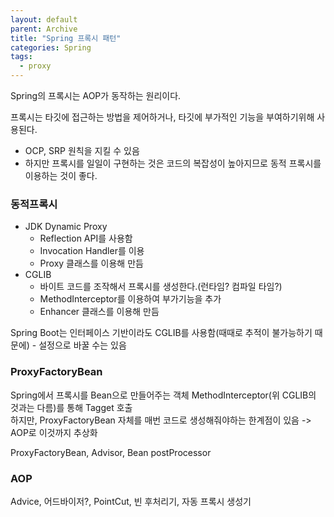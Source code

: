 ```yaml
---
layout: default
parent: Archive
title: "Spring 프록시 패턴"
categories: Spring
tags:
  - proxy
---  
```


Spring의 프록시는 AOP가 동작하는 원리이다.

프록시는 타깃에 접근하는 방법을 제어하거나, 타깃에 부가적인 기능을 부여하기위해 사용된다. 
- OCP, SRP 원칙을 지킬 수 있음
- 하지만 프록시를 일일이 구현하는 것은 코드의 복잡성이 높아지므로 동적 프록시를 이용하는 것이 좋다.


### 동적프록시
- JDK Dynamic Proxy
  - Reflection API를 사용함
  - Invocation Handler를 이용
  - Proxy 클래스를 이용해 만듬
- CGLIB
  - 바이트 코드를 조작해서 프록시를 생성한다.(런타임? 컴파일 타임?)
  - MethodInterceptor를 이용하여 부가기능을 추가
  - Enhancer 클래스를 이용해 만듬

Spring Boot는 인터페이스 기반이라도 CGLIB를 사용함(때때로 추적이 불가능하기 때문에) - 설정으로 바꿀 수는 있음

### ProxyFactoryBean
Spring에서 프록시를 Bean으로 만들어주는 객체
MethodInterceptor(위 CGLIB의 것과는 다름)를 통해 Tagget 호출  
하지만, ProxyFactoryBean 자체를 매번 코드로 생성해줘야하는 한계점이 있음 -> AOP로 이것까지 추상화

ProxyFactoryBean, Advisor, Bean postProcessor


### AOP

Advice, 어드바이저?, PointCut, 빈 후처리기, 자동 프록시 생성기